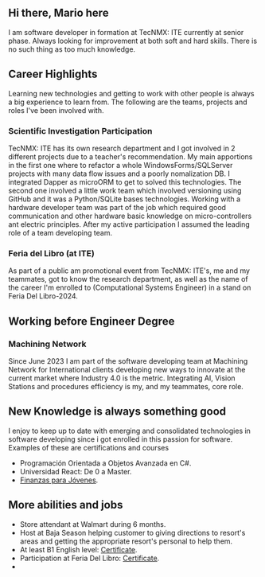 
## Hi there, Mario here
I am software developer in formation at TecNMX: ITE currently at senior phase. Always looking for improvement at both soft and hard skills. There is no such thing as too much knowledge.

## Career Highlights
Learning new technologies and getting to work with other people is always a big experience to learn from. The following are the teams, projects and roles I've been involved with.

### Scientific Investigation Participation
TecNMX: ITE has its own research department and I got involved in 2 different projects due to a teacher's recommendation. My main apportions in the first one where to refactor a whole WindowsForms/SQLServer projects with many data flow issues and a poorly nomalization DB. I integrated Dapper as microORM to get to solved this technologies.
The second one involved a little work team which involved versioning using GitHub and it was a Python/SQLite bases technologies. Working with a hardware developer team was part of the job which required good communication and other hardware basic knowledge on micro-controllers ant electric principles. 
After my active participation I assumed the leading role of a team developing team.

### Feria del Libro (at ITE)
As part of a public am promotional event from TecNMX: ITE's, me and my teammates, got to know the research department, as well as the name of the career I'm enrolled to (Computational Systems Engineer) in a stand on Feria Del Libro-2024.

## Working before Engineer Degree
### Machining Network
Since June 2023 I am part of the software developing team at Machining Network for International clients developing new ways to innovate at the current market where Industry 4.0 is the metric. Integrating AI, Vision Stations and procedures efficiency is my, and my teammates, core role.

## New Knowledge is always something good
I enjoy to keep up to date with emerging and consolidated technologies in software developing since i got enrolled in this passion for software. Examples of these are certifications and courses 
+ Programación Orientada a Objetos Avanzada en C#.
+ Universidad React: De 0 a Master.
+ [Finanzas para Jóvenes](https://drive.google.com/file/d/1LK-XiCvZtyBQrTO2-OOuZTIorjtH4l5g/view?usp=drive_link).

## More abilities and jobs
+ Store attendant at Walmart during 6 months.
+ Host at Baja Season helping customer to giving directions to resort's areas and getting the appropriate resort's personal to help them. 
+ At least B1 English level: [Certificate](https://drive.google.com/file/d/13rhpDiTihHqAzKJdGSme4rDC1ZbIUArX/view?usp=drive_link).
+ Participation at Feria Del Libro: [Certificate](https://drive.google.com/file/d/1VGRaQRMDuIv_7z5Nx_W7X1CHHf5JUhm4/view?usp=drive_link).
+ 

<!--
**netrix4/netrix4** is a ✨ _special_ ✨ repository because its `README.md` (this file) appears on your GitHub profile.

Here are some ideas to get you started:

- 🔭 I’m currently working on ...
- 🌱 I’m currently learning ...
- 👯 I’m looking to collaborate on ...
- 🤔 I’m looking for help with ...
- 💬 Ask me about ...
- 📫 How to reach me: ...
- 😄 Pronouns: ...
- ⚡ Fun fact: ...
-->
